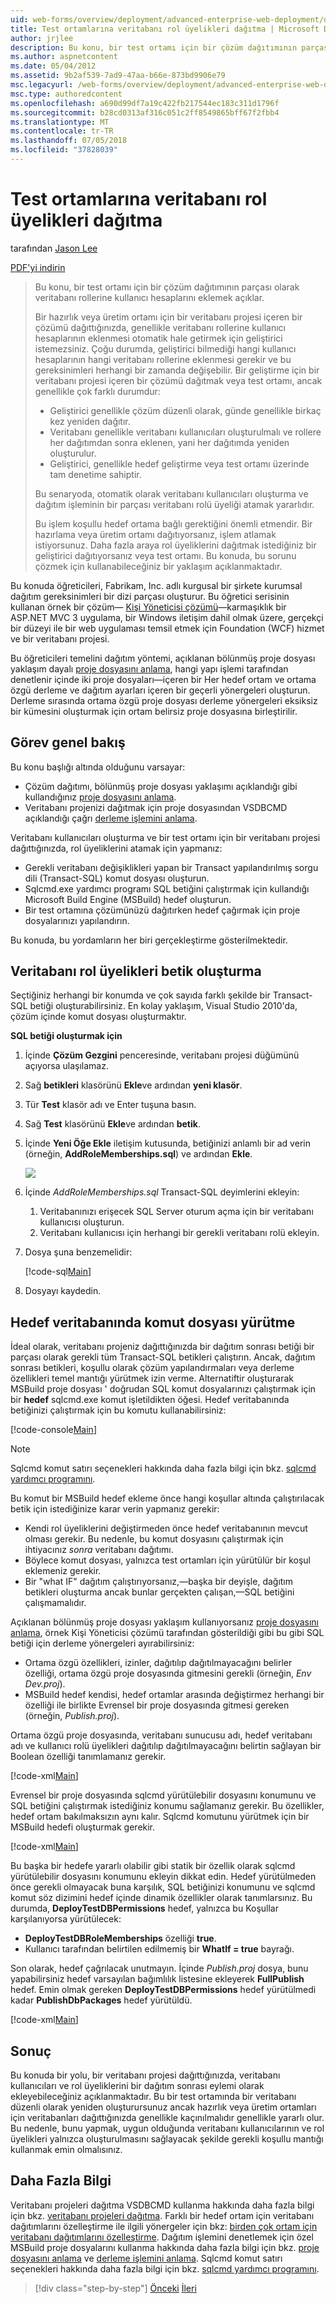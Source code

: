 ```yaml
---
uid: web-forms/overview/deployment/advanced-enterprise-web-deployment/deploying-database-role-memberships-to-test-environments
title: Test ortamlarına veritabanı rol üyelikleri dağıtma | Microsoft Docs
author: jrjlee
description: Bu konu, bir test ortamı için bir çözüm dağıtımının parçası olarak veritabanı rollerine kullanıcı hesaplarını eklemek açıklar. İçeren bir çözümü dağıttığınızda...
ms.author: aspnetcontent
ms.date: 05/04/2012
ms.assetid: 9b2af539-7ad9-47aa-b66e-873bd9906e79
msc.legacyurl: /web-forms/overview/deployment/advanced-enterprise-web-deployment/deploying-database-role-memberships-to-test-environments
msc.type: authoredcontent
ms.openlocfilehash: a690d99df7a19c422fb217544ec183c311d1796f
ms.sourcegitcommit: b28cd0313af316c051c2ff8549865bff67f2fbb4
ms.translationtype: MT
ms.contentlocale: tr-TR
ms.lasthandoff: 07/05/2018
ms.locfileid: "37828039"
---
```

<a name="deploying-database-role-memberships-to-test-environments"></a>Test ortamlarına veritabanı rol üyelikleri dağıtma
====================
tarafından [Jason Lee](https://github.com/jrjlee)

[PDF'yi indirin](https://msdnshared.blob.core.windows.net/media/MSDNBlogsFS/prod.evol.blogs.msdn.com/CommunityServer.Blogs.Components.WeblogFiles/00/00/00/63/56/8130.DeployingWebAppsInEnterpriseScenarios.pdf)

> Bu konu, bir test ortamı için bir çözüm dağıtımının parçası olarak veritabanı rollerine kullanıcı hesaplarını eklemek açıklar.
> 
> Bir hazırlık veya üretim ortamı için bir veritabanı projesi içeren bir çözümü dağıttığınızda, genellikle veritabanı rollerine kullanıcı hesaplarının eklenmesi otomatik hale getirmek için geliştirici istemezsiniz. Çoğu durumda, geliştirici bilmediği hangi kullanıcı hesaplarının hangi veritabanı rollerine eklenmesi gerekir ve bu gereksinimleri herhangi bir zamanda değişebilir. Bir geliştirme için bir veritabanı projesi içeren bir çözümü dağıtmak veya test ortamı, ancak genellikle çok farklı durumdur:
> 
> - Geliştirici genellikle çözüm düzenli olarak, günde genellikle birkaç kez yeniden dağıtır.
> - Veritabanı genellikle veritabanı kullanıcıları oluşturulmalı ve rollere her dağıtımdan sonra eklenen, yani her dağıtımda yeniden oluşturulur.
> - Geliştirici, genellikle hedef geliştirme veya test ortamı üzerinde tam denetime sahiptir.
> 
> Bu senaryoda, otomatik olarak veritabanı kullanıcıları oluşturma ve dağıtım işleminin bir parçası veritabanı rolü üyeliği atamak yararlıdır.
> 
> Bu işlem koşullu hedef ortama bağlı gerektiğini önemli etmendir. Bir hazırlama veya üretim ortamı dağıtıyorsanız, işlem atlamak istiyorsunuz. Daha fazla araya rol üyeliklerini dağıtmak istediğiniz bir geliştirici dağıtıyorsanız veya test ortamı. Bu konuda, bu sorunu çözmek için kullanabileceğiniz bir yaklaşım açıklanmaktadır.


Bu konuda öğreticileri, Fabrikam, Inc. adlı kurgusal bir şirkete kurumsal dağıtım gereksinimleri bir dizi parçası oluşturur. Bu öğretici serisinin kullanan örnek bir çözüm&#x2014; [Kişi Yöneticisi çözümü](../web-deployment-in-the-enterprise/the-contact-manager-solution.md)&#x2014;karmaşıklık bir ASP.NET MVC 3 uygulama, bir Windows iletişim dahil olmak üzere, gerçekçi bir düzeyi ile bir web uygulaması temsil etmek için Foundation (WCF) hizmet ve bir veritabanı projesi.

Bu öğreticileri temelini dağıtım yöntemi, açıklanan bölünmüş proje dosyası yaklaşım dayalı [proje dosyasını anlama](../web-deployment-in-the-enterprise/understanding-the-project-file.md), hangi yapı işlemi tarafından denetlenir içinde iki proje dosyaları&#x2014;içeren bir Her hedef ortam ve ortama özgü derleme ve dağıtım ayarları içeren bir geçerli yönergeleri oluşturun. Derleme sırasında ortama özgü proje dosyası derleme yönergeleri eksiksiz bir kümesini oluşturmak için ortam belirsiz proje dosyasına birleştirilir.

## <a name="task-overview"></a>Görev genel bakış

Bu konu başlığı altında olduğunu varsayar:

- Çözüm dağıtımı, bölünmüş proje dosyası yaklaşımı açıklandığı gibi kullandığınız [proje dosyasını anlama](../web-deployment-in-the-enterprise/understanding-the-project-file.md).
- Veritabanı projenizi dağıtmak için proje dosyasından VSDBCMD açıklandığı çağrı [derleme işlemini anlama](../web-deployment-in-the-enterprise/understanding-the-build-process.md).

Veritabanı kullanıcıları oluşturma ve bir test ortamı için bir veritabanı projesi dağıttığınızda, rol üyeliklerini atamak için yapmanız:

- Gerekli veritabanı değişiklikleri yapan bir Transact yapılandırılmış sorgu dili (Transact-SQL) komut dosyası oluşturun.
- Sqlcmd.exe yardımcı programı SQL betiğini çalıştırmak için kullandığı Microsoft Build Engine (MSBuild) hedef oluşturun.
- Bir test ortamına çözümünüzü dağıtırken hedef çağırmak için proje dosyalarınızı yapılandırın.

Bu konuda, bu yordamların her biri gerçekleştirme gösterilmektedir.

## <a name="scripting-the-database-role-memberships"></a>Veritabanı rol üyelikleri betik oluşturma

Seçtiğiniz herhangi bir konumda ve çok sayıda farklı şekilde bir Transact-SQL betiği oluşturabilirsiniz. En kolay yaklaşım, Visual Studio 2010'da, çözüm içinde komut dosyası oluşturmaktır.

**SQL betiği oluşturmak için**

1. İçinde **Çözüm Gezgini** penceresinde, veritabanı projesi düğümünü açıyorsa ulaşılamaz.
2. Sağ **betikleri** klasörünü **Ekle**ve ardından **yeni klasör**.
3. Tür **Test** klasör adı ve Enter tuşuna basın.
4. Sağ **Test** klasörünü **Ekle**ve ardından **betik**.
5. İçinde **Yeni Öğe Ekle** iletişim kutusunda, betiğinizi anlamlı bir ad verin (örneğin, **AddRoleMemberships.sql**) ve ardından **Ekle**.

    ![](deploying-database-role-memberships-to-test-environments/_static/image1.png)
6. İçinde *AddRoleMemberships.sql* Transact-SQL deyimlerini ekleyin:

    1. Veritabanınızı erişecek SQL Server oturum açma için bir veritabanı kullanıcısı oluşturun.
    2. Veritabanı kullanıcısı için herhangi bir gerekli veritabanı rolü ekleyin.
7. Dosya şuna benzemelidir:

    [!code-sql[Main](deploying-database-role-memberships-to-test-environments/samples/sample1.sql)]
8. Dosyayı kaydedin.

## <a name="executing-the-script-on-the-target-database"></a>Hedef veritabanında komut dosyası yürütme

İdeal olarak, veritabanı projeniz dağıttığınızda bir dağıtım sonrası betiği bir parçası olarak gerekli tüm Transact-SQL betikleri çalıştırın. Ancak, dağıtım sonrası betikleri, koşullu olarak çözüm yapılandırmaları veya derleme özellikleri temel mantığı yürütmek izin verme. Alternatiftir oluşturarak MSBuild proje dosyası ' doğrudan SQL komut dosyalarınızı çalıştırmak için bir **hedef** sqlcmd.exe komut işletildikten öğesi. Hedef veritabanında betiğinizi çalıştırmak için bu komutu kullanabilirsiniz:


[!code-console[Main](deploying-database-role-memberships-to-test-environments/samples/sample2.cmd)]


> [!NOTE]
> Sqlcmd komut satırı seçenekleri hakkında daha fazla bilgi için bkz. [sqlcmd yardımcı programını](https://msdn.microsoft.com/library/ms162773.aspx).


Bu komut bir MSBuild hedef ekleme önce hangi koşullar altında çalıştırılacak betik için istediğinize karar verin yapmanız gerekir:

- Kendi rol üyeliklerini değiştirmeden önce hedef veritabanının mevcut olması gerekir. Bu nedenle, bu komut dosyasını çalıştırmak için ihtiyacınız *sonra* veritabanı dağıtımı.
- Böylece komut dosyası, yalnızca test ortamları için yürütülür bir koşul eklemeniz gerekir.
- Bir "what IF" dağıtım çalıştırıyorsanız,&#x2014;başka bir deyişle, dağıtım betikleri oluşturma ancak bunlar gerçekten çalışan,&#x2014;SQL betiğini çalışmamalıdır.

Açıklanan bölünmüş proje dosyası yaklaşım kullanıyorsanız [proje dosyasını anlama](../web-deployment-in-the-enterprise/understanding-the-project-file.md), örnek Kişi Yöneticisi çözümü tarafından gösterildiği gibi bu gibi SQL betiği için derleme yönergeleri ayırabilirsiniz:

- Ortama özgü özellikleri, izinler, dağıtılıp dağıtılmayacağını belirler özelliği, ortama özgü proje dosyasında gitmesini gerekli (örneğin, *Env Dev.proj*).
- MSBuild hedef kendisi, hedef ortamlar arasında değiştirmez herhangi bir özelliği ile birlikte Evrensel bir proje dosyasında gitmesi gereken (örneğin, *Publish.proj*).

Ortama özgü proje dosyasında, veritabanı sunucusu adı, hedef veritabanı adı ve kullanıcı rolü üyelikleri dağıtılıp dağıtılmayacağını belirtin sağlayan bir Boolean özelliği tanımlamanız gerekir.


[!code-xml[Main](deploying-database-role-memberships-to-test-environments/samples/sample3.xml)]


Evrensel bir proje dosyasında sqlcmd yürütülebilir dosyasını konumunu ve SQL betiğini çalıştırmak istediğiniz konumu sağlamanız gerekir. Bu özellikler, hedef ortam bakılmaksızın aynı kalır. Sqlcmd komutunu yürütmek için bir MSBuild hedefi oluşturmak gerekir.


[!code-xml[Main](deploying-database-role-memberships-to-test-environments/samples/sample4.xml)]


Bu başka bir hedefe yararlı olabilir gibi statik bir özellik olarak sqlcmd yürütülebilir dosyasını konumunu ekleyin dikkat edin. Hedef yürütülmeden önce gerekli olmayacak buna karşılık, SQL betiğinizi konumunu ve sqlcmd komut söz dizimini hedef içinde dinamik özellikler olarak tanımlarsınız. Bu durumda, **DeployTestDBPermissions** hedef, yalnızca bu Koşullar karşılanıyorsa yürütülecek:

- **DeployTestDBRoleMemberships** özelliği **true**.
- Kullanıcı tarafından belirtilen edilmemiş bir **WhatIf = true** bayrağı.

Son olarak, hedef çağrılacak unutmayın. İçinde *Publish.proj* dosya, bunu yapabilirsiniz hedef varsayılan bağımlılık listesine ekleyerek **FullPublish** hedef. Emin olmak gereken **DeployTestDBPermissions** hedef yürütülmedi kadar **PublishDbPackages** hedef yürütüldü.


[!code-xml[Main](deploying-database-role-memberships-to-test-environments/samples/sample5.xml)]


## <a name="conclusion"></a>Sonuç

Bu konuda bir yolu, bir veritabanı projesi dağıttığınızda, veritabanı kullanıcıları ve rol üyeliklerini bir dağıtım sonrası eylemi olarak ekleyebileceğiniz açıklanmaktadır. Bu bir test ortamında bir veritabanı düzenli olarak yeniden oluşturursunuz ancak hazırlık veya üretim ortamları için veritabanları dağıttığınızda genellikle kaçınılmalıdır genellikle yararlı olur. Bu nedenle, bunu yapmak, uygun olduğunda veritabanı kullanıcılarının ve rol üyelikleri yalnızca oluşturulmasını sağlayacak şekilde gerekli koşullu mantığı kullanmak emin olmalısınız.

## <a name="further-reading"></a>Daha Fazla Bilgi

Veritabanı projeleri dağıtma VSDBCMD kullanma hakkında daha fazla bilgi için bkz. [veritabanı projeleri dağıtma](../web-deployment-in-the-enterprise/deploying-database-projects.md). Farklı bir hedef ortam için veritabanı dağıtımlarını özelleştirme ile ilgili yönergeler için bkz: [birden çok ortam için veritabanı dağıtımlarını özelleştirme](customizing-database-deployments-for-multiple-environments.md). Dağıtım işlemini denetlemek için özel MSBuild proje dosyalarını kullanma hakkında daha fazla bilgi için bkz. [proje dosyasını anlama](../web-deployment-in-the-enterprise/understanding-the-project-file.md) ve [derleme işlemini anlama](../web-deployment-in-the-enterprise/understanding-the-build-process.md). Sqlcmd komut satırı seçenekleri hakkında daha fazla bilgi için bkz. [sqlcmd yardımcı programını](https://msdn.microsoft.com/library/ms162773.aspx).

> [!div class="step-by-step"]
> [Önceki](customizing-database-deployments-for-multiple-environments.md)
> [İleri](deploying-membership-databases-to-enterprise-environments.md)
